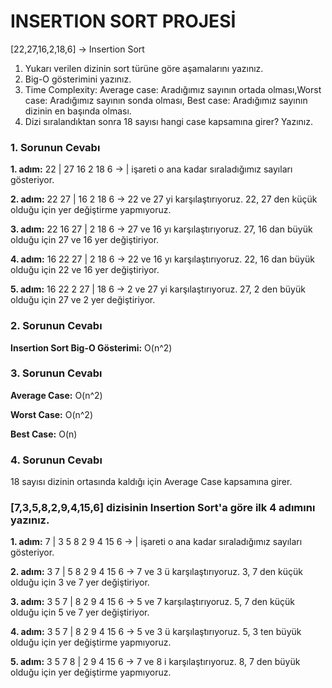 # INSERTION SORT PROJESİ

[22,27,16,2,18,6] -> Insertion Sort

1. Yukarı verilen dizinin sort türüne göre aşamalarını yazınız.
2. Big-O gösterimini yazınız.
3. Time Complexity: Average case: Aradığımız sayının ortada olması,Worst case: Aradığımız sayının sonda olması, Best case: Aradığımız sayının dizinin en başında olması.
4. Dizi sıralandıktan sonra 18 sayısı hangi case kapsamına girer? Yazınız.

### 1. Sorunun Cevabı

**1. adım:**  22 | 27 16 2 18 6  ->  | işareti o ana kadar sıraladığımız sayıları gösteriyor. 

**2. adım:**  22 27 | 16 2 18 6  ->  22 ve 27 yi karşılaştırıyoruz. 22, 27 den küçük olduğu için yer değiştirme yapmıyoruz.

**3. adım:**  22 16 27 | 2 18 6  ->  27 ve 16 yı karşılaştırıyoruz. 27, 16 dan büyük olduğu için 27 ve 16 yer değiştiriyor.

**4. adım:**  16 22 27 | 2 18 6  ->  22 ve 16 yı karşılaştırıyoruz. 22, 16 dan büyük olduğu için 22 ve 16 yer değiştiriyor. 

**5. adım:**  16 22 2 27 | 18 6  ->  2 ve 27 yi karşılaştırıyoruz. 27, 2 den büyük olduğu için 27 ve 2 yer değiştiriyor.

### 2. Sorunun Cevabı

**Insertion Sort Big-O Gösterimi:** O(n^2)

### 3. Sorunun Cevabı

**Average Case:** O(n^2)

**Worst Case:** O(n^2)

**Best Case:** O(n)

### 4. Sorunun Cevabı

18 sayısı dizinin ortasında kaldığı için Average Case kapsamına girer.

### [7,3,5,8,2,9,4,15,6] dizisinin Insertion Sort'a göre ilk 4 adımını yazınız.

**1. adım:** 7 | 3 5 8 2 9 4 15 6 -> | işareti o ana kadar sıraladığımız sayıları gösteriyor.

**2. adım:** 3 7 | 5 8 2 9 4 15 6 -> 7 ve 3 ü karşılaştırıyoruz. 3, 7 den küçük olduğu için 3 ve 7 yer değiştiriyor.

**3. adım:** 3 5 7 | 8 2 9 4 15 6 -> 5  ve 7 karşılaştırıyoruz. 5, 7 den küçük olduğu için 5 ve 7 yer değiştiriyor.

**4. adım:** 3 5 7 | 8 2 9 4 15 6 -> 5 ve 3 ü karşılaştırıyoruz. 5, 3 ten büyük olduğu için yer değiştirme yapmıyoruz.

**5. adım:** 3 5 7 8 | 2 9 4 15 6 -> 7 ve 8 i karşılaştırıyoruz. 8, 7 den büyük olduğu için yer değiştirme yapmıyoruz.









